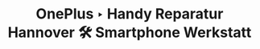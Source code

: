 ---
title: OnePlus ‣ Handy Reparatur Hannover 🛠️ Smartphone Werkstatt
description: 
heading: OnePlus Smartphone Reparaturen
breadcrumb: Smartphone Reparaturen
name: OnePlus
---